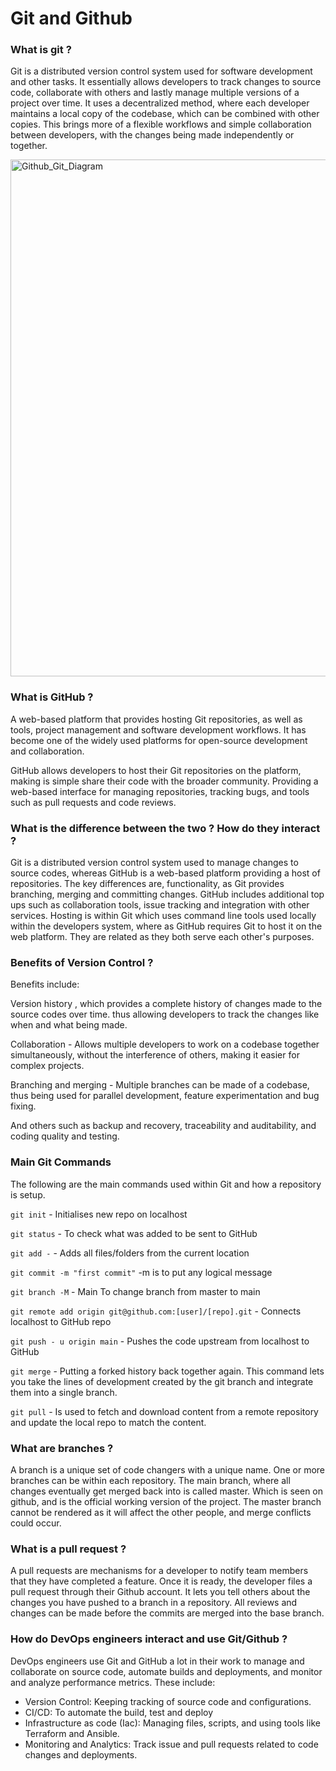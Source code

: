 <h1>Git and Github</h1>

<h3>What is git ?</h3>

Git is a distributed version control system used for software development and other tasks. It essentially allows developers to track 
changes to source code, collaborate with others and lastly manage multiple versions of a project over time. It uses a decentralized method, 
where each developer maintains a local copy of the codebase, which can be combined with other copies. This brings more of a flexible workflows
and simple collaboration between developers, with the changes being made independently or together.

<img width="827" alt="Github_Git_Diagram" src="https://user-images.githubusercontent.com/126012715/232328440-5927bea8-1134-4d66-af76-479df058506a.png">

<h3>What is GitHub ?</h3>

A web-based platform that provides hosting Git repositories, as well as tools, project management and software development workflows. It has become
one of the widely used platforms for open-source development and collaboration.

GitHub allows developers to host their Git repositories on the platform, making is simple share their code with the broader community. Providing 
a web-based interface for managing repositories, tracking bugs, and tools such as pull requests and code reviews.

<h3>What is the difference between the two ? How do they interact ?</h3>

Git is a distributed version control system used to manage changes to source codes, whereas GitHub is a web-based platform providing a host of repositories.
The key differences are, functionality, as Git provides branching, merging and committing changes. GitHub includes additional top ups such as collaboration tools, 
issue tracking and integration with other services. Hosting is within Git which uses command line tools used locally within the developers system, where as GitHub 
requires Git to host it on the web platform. They are related as they both serve each other's purposes.


<h3>Benefits of Version Control ?</h3>

Benefits include:

Version history , which provides a complete history of changes made to the source codes over time. thus allowing developers to track the changes like when and what being made.

Collaboration - Allows multiple developers to work on a codebase together simultaneously, without the interference of others, making it easier for complex projects.

Branching and merging - Multiple branches can be made of a codebase, thus being used for parallel development, feature experimentation and bug fixing.

And others such as backup and recovery, traceability and auditability, and coding quality and testing.

<h3>Main Git Commands</h3>

The following are the main commands used within Git and how a repository is setup.

`git init` - Initialises new repo on localhost

`git status` - To check what was added to be sent to GitHub

`git add -`  - Adds all files/folders from the current location

`git commit -m "first commit"` -m is to put any logical message

`git branch -M`  - Main To change branch from master to main

`git remote add origin git@github.com:[user]/[repo].git` - Connects localhost to GitHub repo

`git push - u origin main` - Pushes the code upstream from localhost to GitHub

`git merge` - Putting a forked history back together again. This command lets you take the lines of development created by the git branch and integrate them into 
a single branch. 

`git pull` - Is used to fetch and download content from a remote repository and update the local repo to match the content.

<h3>What are branches ?</h3>

A branch is a unique set of code changers with a unique name. One or more branches can be within each repository. The main branch, where all changes eventually get merged back into is called master.
Which is seen on github, and is the official working version of the project. The master branch cannot be rendered as it will affect the other people, and merge conflicts could occur.

<h3>What is a pull request ?</h3>

A pull requests are mechanisms for a developer to notify team members that they have completed a feature. Once it is ready, the developer files a pull request through their Github account. 
It lets you tell others about the changes you have pushed to a branch in a repository. All reviews and changes can be made before the commits are merged into the base branch.

<h3>How do DevOps engineers interact and use Git/Github ?</h3>

DevOps engineers use Git and GitHub a lot in their work to manage and collaborate on source code, automate builds and deployments, and monitor and analyze performance metrics.
These include:

- Version Control: Keeping tracking of source code and configurations.
- CI/CD: To automate the build, test and deploy
- Infrastructure as code (Iac): Managing files, scripts, and using tools like Terraform and Ansible.
- Monitoring and Analytics: Track issue and pull requests related to code changes and deployments.
